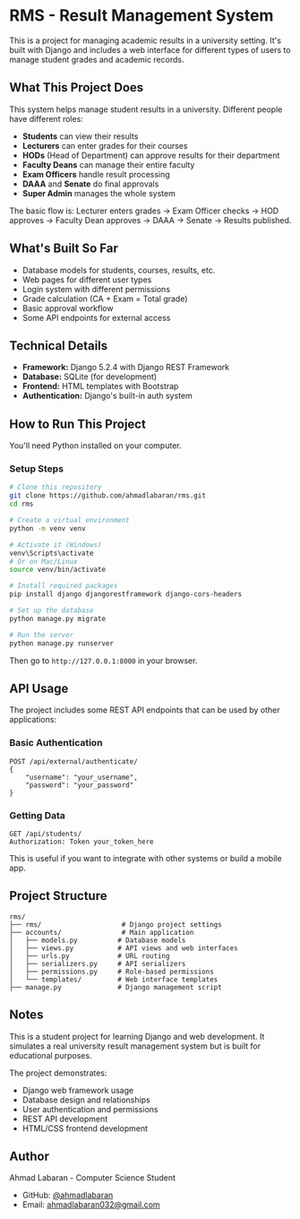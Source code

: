 # RMS - Result Management System

This is a project for managing academic results in a university setting. It's built with Django and includes a web interface for different types of users to manage student grades and academic records.

## What This Project Does

This system helps manage student results in a university. Different people have different roles:

- **Students** can view their results
- **Lecturers** can enter grades for their courses
- **HODs** (Head of Department) can approve results for their department
- **Faculty Deans** can manage their entire faculty
- **Exam Officers** handle result processing
- **DAAA** and **Senate** do final approvals
- **Super Admin** manages the whole system

The basic flow is: Lecturer enters grades → Exam Officer checks → HOD approves → Faculty Dean approves → DAAA → Senate → Results published.

## What's Built So Far

- Database models for students, courses, results, etc.
- Web pages for different user types
- Login system with different permissions
- Grade calculation (CA + Exam = Total grade)
- Basic approval workflow
- Some API endpoints for external access

## Technical Details

- **Framework:** Django 5.2.4 with Django REST Framework
- **Database:** SQLite (for development)
- **Frontend:** HTML templates with Bootstrap
- **Authentication:** Django's built-in auth system

## How to Run This Project

You'll need Python installed on your computer.

### Setup Steps
```bash
# Clone this repository
git clone https://github.com/ahmadlabaran/rms.git
cd rms

# Create a virtual environment
python -m venv venv

# Activate it (Windows)
venv\Scripts\activate
# Or on Mac/Linux
source venv/bin/activate

# Install required packages
pip install django djangorestframework django-cors-headers

# Set up the database
python manage.py migrate

# Run the server
python manage.py runserver
```

Then go to `http://127.0.0.1:8000` in your browser.

## API Usage

The project includes some REST API endpoints that can be used by other applications:

### Basic Authentication
```http
POST /api/external/authenticate/
{
    "username": "your_username",
    "password": "your_password"
}
```

### Getting Data
```http
GET /api/students/
Authorization: Token your_token_here
```

This is useful if you want to integrate with other systems or build a mobile app.

## Project Structure

```
rms/
├── rms/                    # Django project settings
├── accounts/               # Main application
│   ├── models.py          # Database models
│   ├── views.py           # API views and web interfaces
│   ├── urls.py            # URL routing
│   ├── serializers.py     # API serializers
│   ├── permissions.py     # Role-based permissions
│   └── templates/         # Web interface templates
├── manage.py              # Django management script
```

## Notes

This is a student project for learning Django and web development. It simulates a real university result management system but is built for educational purposes.

The project demonstrates:
- Django web framework usage
- Database design and relationships
- User authentication and permissions
- REST API development
- HTML/CSS frontend development

## Author

Ahmad Labaran - Computer Science Student
- GitHub: [@ahmadlabaran](https://github.com/ahmadlabaran)
- Email: ahmadlabaran032@gmail.com

